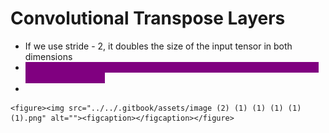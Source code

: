 # Convolutional Transpose Layers

* If we use stride - 2, it doubles the size of the input tensor in both dimensions
* <mark style="color:purple;background-color:purple;">**The strides parameter determines the internal zero padding between pixels in the image**</mark>
*

    <figure><img src="../../.gitbook/assets/image (2) (1) (1) (1) (1) (1).png" alt=""><figcaption></figcaption></figure>

